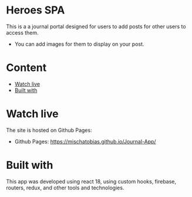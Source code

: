 # Heroes SPA

This is a a journal portal designed for users to add posts for other users to access them.

- You can add images for them to display on your post.

# Content

- [Watch live](#watch-live)
- [Built with](#built-with)

# Watch live

The site is hosted on Github Pages:

- Github Pages: https://mischatobias.github.io/Journal-App/

# Built with

This app was developed using react 18, using custom hooks, firebase, routers, redux, and other tools and technologies.

